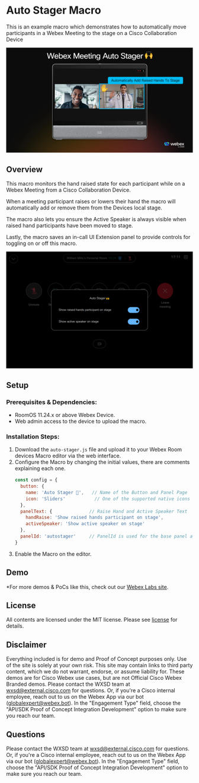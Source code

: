 # Auto Stager Macro

This is an example macro which demonstrates how to automatically move participants in a Webex Meeting to the stage on a Cisco Collaboration Device

![OSD Screenshot](images/auto-stager-osd.png)


## Overview

This macro monitors the hand raised state for each participant while on a Webex Meeting from a Cisco Collaboration Device.

When a meeting participant raises or lowers their hand the macro will automatically add or remove them from the Devices local stage.

The macro also lets you ensure the Active Speaker is always visible when raised hand participants have been moved to stage.

Lastly, the macro saves an in-call UI Extension panel to provide controls for toggling on or off this macro.

![Controller Screenshot](images/auto-stager-screenshot.png)

## Setup

### Prerequisites & Dependencies: 

- RoomOS 11.24.x or above Webex Device.
- Web admin access to the device to upload the macro.


### Installation Steps:
1. Download the ``auto-stager.js`` file and upload it to your Webex Room devices Macro editor via the web interface.
2. Configure the Macro by changing the initial values, there are comments explaining each one.
      ```javascript
      const config = {
        button: {
          name: 'Auto Stager 🙌',   // Name of the Button and Panel Page
          icon: 'Sliders'           // One of the supported native icons name
        },
        panelText: {              // Raise Hand and Active Speaker Text
          handRaise: 'Show raised hands participant on stage',
          activeSpeaker: 'Show active speaker on stage'
        },
        panelId: 'autostager'     // PanelId is used for the base panel and widget Ids
      }
      ```
3. Enable the Macro on the editor.

## Demo

*For more demos & PoCs like this, check out our [Webex Labs site](https://collabtoolbox.cisco.com/webex-labs).


## License

All contents are licensed under the MIT license. Please see [license](LICENSE) for details.


## Disclaimer

Everything included is for demo and Proof of Concept purposes only. Use of the site is solely at your own risk. This site may contain links to third party content, which we do not warrant, endorse, or assume liability for. These demos are for Cisco Webex use cases, but are not Official Cisco Webex Branded demos.
Please contact the WXSD team at [wxsd@external.cisco.com](mailto:wxsd@external.cisco.com?subject=auto-stager-macro) for questions. Or, if you're a Cisco internal employee, reach out to us on the Webex App via our bot (globalexpert@webex.bot). In the "Engagement Type" field, choose the "API/SDK Proof of Concept Integration Development" option to make sure you reach our team. 


## Questions
Please contact the WXSD team at [wxsd@external.cisco.com](mailto:wxsd@external.cisco.com?subject=RepoName) for questions. Or, if you're a Cisco internal employee, reach out to us on the Webex App via our bot (globalexpert@webex.bot). In the "Engagement Type" field, choose the "API/SDK Proof of Concept Integration Development" option to make sure you reach our team. 
